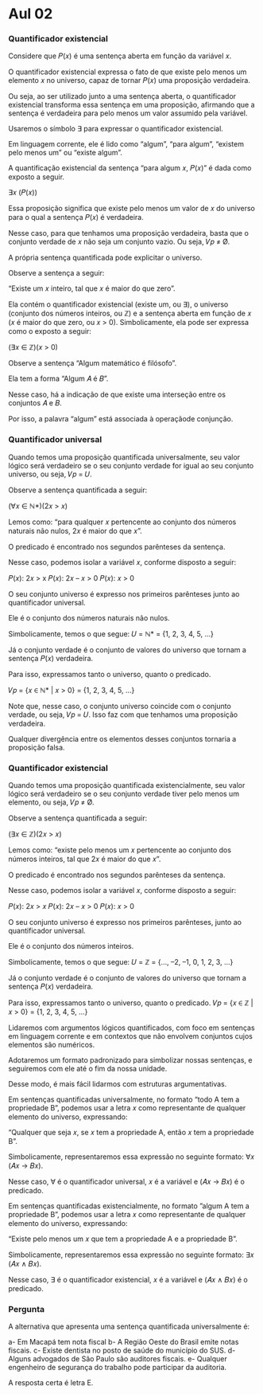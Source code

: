 # Aul 02

### Quantificador existencial

Considere que 𝑃(𝑥) é uma sentença aberta em função da variável 𝑥.

O quantificador existencial expressa o fato de que existe pelo menos um elemento 𝑥 no universo, capaz de tornar 𝑃(𝑥) uma proposição verdadeira. 

Ou seja, ao ser utilizado junto a uma sentença aberta, o quantificador existencial transforma essa sentença em uma proposição, afirmando que a sentença é verdadeira para pelo menos um valor assumido pela variável.

Usaremos o símbolo ∃ para expressar o quantificador existencial.

Em linguagem corrente, ele é lido como “algum”, “para algum”, “existem pelo menos um” ou “existe algum”. 

A quantificação existencial da sentença “para algum 𝑥, 𝑃(𝑥)” é dada como exposto a seguir.

∃𝑥 (𝑃(𝑥))

Essa proposição significa que existe pelo menos um valor de 𝑥 do universo para o qual a sentença 𝑃(𝑥) é verdadeira. 

Nesse caso, para que tenhamos uma proposição verdadeira, basta que o conjunto verdade de 𝑥 não seja um conjunto vazio. Ou seja, 𝑉𝑝 ≠ Ø.

A própria sentença quantificada pode explicitar o universo.

Observe a sentença a seguir:

“Existe um 𝑥 inteiro, tal que 𝑥 é maior do que zero”.

Ela contém o quantificador existencial (existe um, ou ∃), o universo (conjunto dos números inteiros, ou ℤ) e a sentença aberta em função de 𝑥 (𝑥 é maior do que zero, ou 𝑥 > 0). Simbolicamente, ela pode ser expressa como o exposto a seguir:

(∃𝑥 ∈ ℤ)(𝑥 > 0)

Observe a sentença “Algum matemático é filósofo”. 

Ela tem a forma “Algum 𝐴 é 𝐵”.

Nesse caso, há a indicação de que existe uma interseção entre os conjuntos 𝐴 e 𝐵. 

Por isso, a palavra “algum” está associada à operaçãode conjunção.

### Quantificador universal

Quando temos uma proposição quantificada universalmente, seu valor lógico será verdadeiro se o seu conjunto verdade for igual ao seu conjunto universo, ou seja, 𝑉𝑝 = 𝑈. 

Observe a sentença quantificada a seguir:

(∀𝑥 ∈ ℕ*)(2𝑥 > 𝑥)

Lemos como: “para qualquer 𝑥 pertencente ao conjunto dos números naturais não nulos, 2𝑥 é maior do que 𝑥”.

O predicado é encontrado nos segundos parênteses da sentença.

Nesse caso, podemos isolar a variável 𝑥, conforme disposto a seguir:

𝑃(𝑥): 2𝑥 > x
𝑃(𝑥): 2𝑥 – 𝑥 > 0
𝑃(𝑥): 𝑥 > 0

O seu conjunto universo é expresso nos primeiros parênteses junto ao quantificador universal.

Ele é o conjunto dos números naturais não nulos. 

Simbolicamente, temos o que segue:
𝑈 = ℕ* = {1, 2, 3, 4, 5, ...}

Já o conjunto verdade é o conjunto de valores do universo que tornam a sentença 𝑃(𝑥) verdadeira.

Para isso, expressamos tanto o universo, quanto o predicado.

𝑉𝑝 = {𝑥 ∈ ℕ* | 𝑥 > 0} = {1, 2, 3, 4, 5, ...} 

Note que, nesse caso, o conjunto universo coincide com o conjunto verdade, ou seja, 𝑉𝑝 = 𝑈. Isso faz com que tenhamos uma proposição verdadeira. 

Qualquer divergência entre os elementos desses conjuntos tornaria a proposição falsa.

### Quantificador existencial

Quando temos uma proposição quantificada existencialmente, seu valor lógico será verdadeiro se o seu conjunto verdade tiver pelo menos um elemento, ou seja, 𝑉𝑝 ≠ Ø.

Observe a sentença quantificada a seguir:

(∃𝑥 ∈ ℤ)(2𝑥 > 𝑥)

Lemos como: “existe pelo menos um 𝑥 pertencente ao conjunto dos números inteiros, tal que 2𝑥 é maior do que 𝑥”. 

O predicado é encontrado nos segundos parênteses da sentença.

Nesse caso, podemos isolar a variável 𝑥, conforme disposto a seguir:

𝑃(𝑥): 2𝑥 > 𝑥
𝑃(𝑥): 2𝑥 – 𝑥 > 0
𝑃(𝑥): 𝑥 > 0

O seu conjunto universo é expresso nos primeiros parênteses, junto ao quantificador universal. 

Ele é o conjunto dos números inteiros. 

Simbolicamente, temos o que segue:
𝑈 = ℤ = {..., –2, –1, 0, 1, 2, 3, ...}

Já o conjunto verdade é o conjunto de valores do universo que tornam a sentença 𝑃(𝑥) verdadeira.

Para isso, expressamos tanto o universo, quanto o predicado.
𝑉𝑝 = {𝑥 ∈ ℤ | 𝑥 > 0} = {1, 2, 3, 4, 5, ...}

Lidaremos com argumentos lógicos quantificados, com foco em sentenças em linguagem corrente e em contextos que não envolvem conjuntos cujos elementos são numéricos.

Adotaremos um formato padronizado para simbolizar nossas sentenças, e seguiremos com ele até o fim da nossa unidade.

Desse modo, é mais fácil lidarmos com estruturas argumentativas.

Em sentenças quantificadas universalmente, no formato “todo A tem a propriedade B”, podemos usar a letra 𝑥 como representante de qualquer elemento do universo, expressando:

“Qualquer que seja 𝑥, se 𝑥 tem a propriedade A, então 𝑥 tem a propriedade B”.

Simbolicamente, representaremos essa expressão no seguinte formato: ∀𝑥 (𝐴𝑥 → 𝐵𝑥).

Nesse caso, ∀ é o quantificador universal, 𝑥 é a variável e (𝐴𝑥 → 𝐵𝑥) é o predicado.

Em sentenças quantificadas existencialmente, no formato ”algum A tem a propriedade B”, podemos usar a letra 𝑥 como representante de qualquer elemento do universo, expressando:

“Existe pelo menos um 𝑥 que tem a propriedade A e a propriedade B”. 

Simbolicamente, representaremos essa expressão no seguinte formato: ∃𝑥 (𝐴𝑥 ∧ 𝐵𝑥).

Nesse caso, ∃ é o quantificador existencial, 𝑥 é a variável e (𝐴𝑥 ∧ 𝐵𝑥) é o predicado.

### Pergunta

A alternativa que apresenta uma sentença quantificada universalmente é:

a- Em Macapá tem nota fiscal
b- A Região Oeste do Brasil emite notas fiscais.
c- Existe dentista no posto de saúde do município do SUS.
d- Alguns advogados de São Paulo são auditores fiscais.
e- Qualquer engenheiro de segurança do trabalho pode participar da auditoria.

A resposta certa é letra E.

